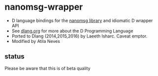 nanomsg-wrapper
=========
* D language bindings for the [nanomsg library](http://nanomsg.org/documentation.html) and idiomatic D wrapper API
* See [dlang.org](https://dlang.org) for more about the D Programming Language
* Ported to Dlang (2014,2015,2016) by Laeeth Isharc.  Caveat emptor.
* Modified by Atila Neves

status
-------
Please be aware that this is of beta quality
